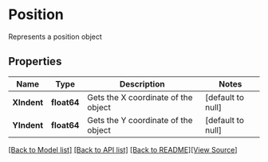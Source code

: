 # Position
Represents a position object

## Properties
Name | Type | Description | Notes
------------ | ------------- | ------------- | -------------
**XIndent** | **float64** | Gets the X coordinate of the object | [default to null]
**YIndent** | **float64** | Gets the Y coordinate of the object | [default to null]

[[Back to Model list]](../README.md#documentation-for-models) [[Back to API list]](../README.md#documentation-for-api-endpoints) [[Back to README]](../README.md)[[View Source]](../position.go)


